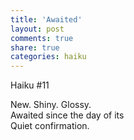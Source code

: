```yaml
---
title: 'Awaited'
layout: post
comments: true
share: true
categories: haiku
---
```

Haiku #11

New. Shiny. Glossy.  
Awaited since the day of its  
Quiet confirmation.
